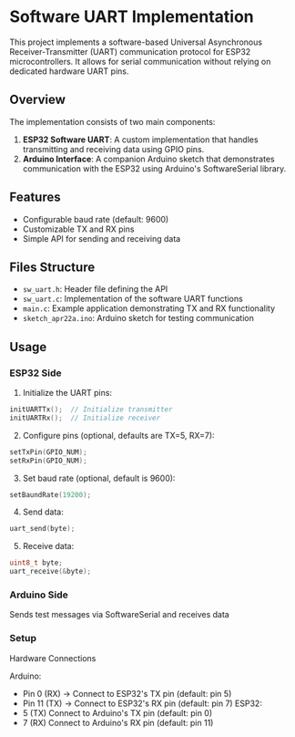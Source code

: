 # Software UART Implementation

This project implements a software-based Universal Asynchronous Receiver-Transmitter (UART) communication protocol for ESP32 microcontrollers. It allows for serial communication without relying on dedicated hardware UART pins.

## Overview

The implementation consists of two main components:

1. **ESP32 Software UART**: A custom implementation that handles transmitting and receiving data using GPIO pins.
2. **Arduino Interface**: A companion Arduino sketch that demonstrates communication with the ESP32 using Arduino's SoftwareSerial library.

## Features

- Configurable baud rate (default: 9600)
- Customizable TX and RX pins
- Simple API for sending and receiving data

## Files Structure

- `sw_uart.h`: Header file defining the API
- `sw_uart.c`: Implementation of the software UART functions
- `main.c`: Example application demonstrating TX and RX functionality
- `sketch_apr22a.ino`: Arduino sketch for testing communication

## Usage

### ESP32 Side

1. Initialize the UART pins:

```c
initUARTTx();  // Initialize transmitter
initUARTRx();  // Initialize receiver
```

2. Configure pins (optional, defaults are TX=5, RX=7):

```c
setTxPin(GPIO_NUM);
setRxPin(GPIO_NUM);
```

3. Set baud rate (optional, default is 9600):

```c
setBaundRate(19200);
```

4. Send data:

```c
uart_send(byte);
```

5. Receive data:

```c
uint8_t byte;
uart_receive(&byte);
```

### Arduino Side

Sends test messages via SoftwareSerial and receives data

### Setup
Hardware Connections

Arduino:
* Pin 0 (RX) → Connect to ESP32's TX pin (default: pin 5)
* Pin 11 (TX) → Connect to ESP32's RX pin (default: pin 7)
ESP32:
* 5 (TX) Connect to Arduino's TX pin (default: pin 0)
* 7 (RX) Connect to Arduino's RX pin (default: pin 11)